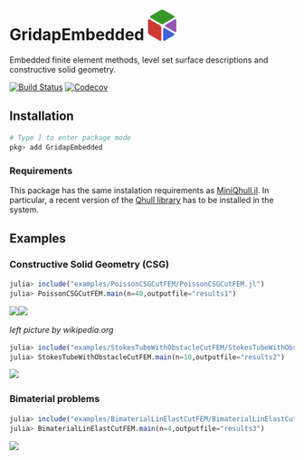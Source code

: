 # GridapEmbedded <img src="https://github.com/gridap/Gridap.jl/blob/master/images/color-logo-only.png" width="50" title="Gridap logo">

Embedded finite element methods, level set surface descriptions and constructive solid geometry.

[![Build Status](https://travis-ci.com/gridap/GridapEmbedded.jl.svg?branch=master)](https://travis-ci.com/gridap/GridapEmbedded.jl)
[![Codecov](https://codecov.io/gh/gridap/GridapEmbedded.jl/branch/master/graph/badge.svg)](https://codecov.io/gh/gridap/GridapEmbedded.jl)

## Installation

```julia
# Type ] to enter package mode
pkg> add GridapEmbedded 
```

### Requirements

This package has the same instalation requirements as [MiniQhull.jl](https://github.com/gridap/MiniQhull.jl).
In particular, a recent version of the [Qhull library](http://www.qhull.org/) has to be installed in the system.

## Examples

### Constructive Solid Geometry (CSG)

```julia
julia> include("examples/PoissonCSGCutFEM/PoissonCSGCutFEM.jl")
julia> PoissonCSGCutFEM.main(n=40,outputfile="results1")
```

<img src="https://upload.wikimedia.org/wikipedia/commons/8/8b/Csg_tree.png" width="300"><img src="https://github.com/gridap/GridapEmbedded.jl/blob/master/examples/PoissonCSGCutFEM/PoissonCSGCutFEM_solution.png?raw=true" width="300">

*left picture by wikipedia.org*

```julia
julia> include("examples/StokesTubeWithObstacleCutFEM/StokesTubeWithObstacleCutFEM.jl")
julia> StokesTubeWithObstacleCutFEM.main(n=10,outputfile="results2")
```

<img src="https://github.com/gridap/GridapEmbedded.jl/blob/master/examples/StokesTubeWithObstacleCutFEM/StokesTubeWithObstacleCutFEM_solution.png?raw=true" width="600">

### Bimaterial problems

```julia
julia> include("examples/BimaterialLinElastCutFEM/BimaterialLinElastCutFEM.jl")
julia> BimaterialLinElastCutFEM.main(n=4,outputfile="results3")
```

<img src="https://raw.githubusercontent.com/gridap/GridapEmbedded.jl/master/examples/BimaterialLinElastCutFEM/BimaterialLinElastCutFEM_solution.png" width="400">

